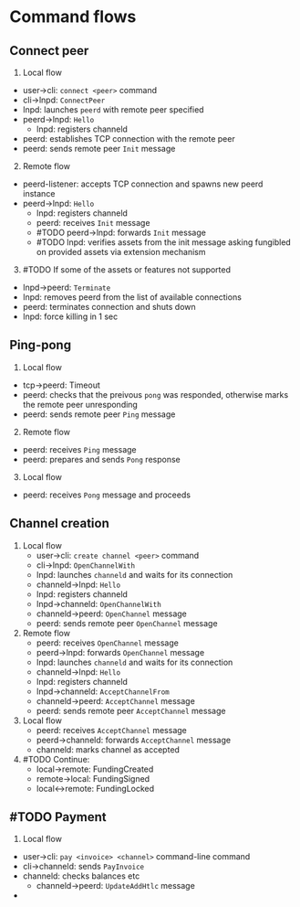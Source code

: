 # Command flows

## Connect peer
1. Local flow
  - user->cli: `connect <peer>` command
  - cli->lnpd: `ConnectPeer`
  - lnpd: launches `peerd` with remote peer specified
  - peerd->lnpd: `Hello`
	- lnpd: registers channeld
  - peerd: establishes TCP connection with the remote peer
  - peerd: sends remote peer `Init` message
2. Remote flow
  - peerd-listener: accepts TCP connection and spawns new peerd instance
  - peerd->lnpd: `Hello`
	- lnpd: registers channeld
	- peerd: receives `Init` message
	- #TODO peerd->lnpd: forwards `Init` message
	- #TODO lnpd: verifies assets from the init message asking fungibled on provided assets via extension mechanism
3. #TODO If some of the assets or features not supported
  - lnpd->peerd: `Terminate`
  - lnpd: removes peerd from the list of available connections
  - peerd: terminates connection and shuts down
  - lnpd: force killing in 1 sec

## Ping-pong
1. Local flow
  - tcp->peerd: Timeout
  - peerd: checks that the preivous `pong` was responded, otherwise marks the remote peer unresponding
  - peerd: sends remote peer `Ping` message
2. Remote flow
  - peerd: receives `Ping` message
  - peerd: prepares and sends `Pong` response
3. Local flow
  - peerd: receives `Pong` message and proceeds

## Channel creation
1. Local flow
	- user->cli: `create channel <peer>` command
	- cli->lnpd: `OpenChannelWith`
	- lnpd: launches `channeld` and waits for its connection
	- channeld->lnpd: `Hello`
	- lnpd: registers channeld
	- lnpd->channeld: `OpenChannelWith`
	- channeld->peerd: `OpenChannel` message
	- peerd: sends remote peer `OpenChannel` message
2. Remote flow
	- peerd: receives `OpenChannel` message
	- peerd->lnpd: forwards `OpenChannel` message
	- lnpd: launches `channeld` and waits for its connection
	- channeld->lnpd: `Hello`
	- lnpd: registers channeld
	- lnpd->channeld: `AcceptChannelFrom`
	- channeld->peerd: `AcceptChannel` message
	- peerd: sends remote peer `AcceptChannel` message
3. Local flow
	- peerd: receives `AcceptChannel` message
	- peerd->channeld: forwards `AcceptChannel` message
	- channeld: marks channel as accepted
4. #TODO Continue:
	* local->remote: FundingCreated
	* remote->local: FundingSigned
	* local<->remote: FundingLocked

## #TODO Payment
1. Local flow
  - user->cli: `pay <invoice> <channel>` command-line command
  - cli->channeld: sends `PayInvoice`
  - channeld: checks balances etc
	- channeld->peerd: `UpdateAddHtlc` message
  - 